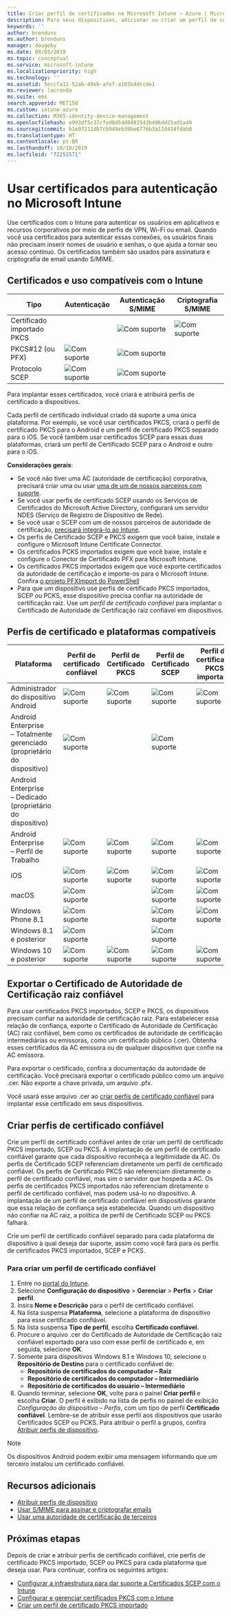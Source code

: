 ```yaml
---
title: Criar perfil de certificados no Microsoft Intune – Azure | Microsoft Docs
description: Para seus dispositivos, adicionar ou criar um perfil de certificado por meio da configuração do ambiente de certificado SCEP ou PKCS, exportar o certificado público, criar o perfil no Portal do Azure e, em seguida, atribuir SCEP ou PKCS aos perfis de certificado no Microsoft Intune no Portal do Azure
keywords: ''
author: brenduns
ms.author: brenduns
manager: dougeby
ms.date: 09/03/2019
ms.topic: conceptual
ms.service: microsoft-intune
ms.localizationpriority: high
ms.technology: ''
ms.assetid: 5eccfa11-52ab-49eb-afef-a185b4dccde1
ms.reviewer: lacranda
ms.suite: ems
search.appverid: MET150
ms.custom: intune-azure
ms.collection: M365-identity-device-management
ms.openlocfilehash: e993df5c37cfed8d5dd0481543b406dd25ad1a49
ms.sourcegitcommit: b1e97211db7cb949eb39be6776b3a11d434fdab0
ms.translationtype: HT
ms.contentlocale: pt-BR
ms.lasthandoff: 10/10/2019
ms.locfileid: "72251571"
---
```

# <a name="use-certificates-for-authentication-in-microsoft-intune"></a>Usar certificados para autenticação no Microsoft Intune  

Use certificados com o Intune para autenticar os usuários em aplicativos e recursos corporativos por meio de perfis de VPN, Wi-Fi ou email. Quando você usa certificados para autenticar essas conexões, os usuários finais não precisam inserir nomes de usuário e senhas, o que ajuda a tornar seu acesso contínuo. Os certificados também são usados para assinatura e criptografia de email usando S/MIME.

## <a name="intune-supported-certificates-and-usage"></a>Certificados e uso compatíveis com o Intune
| Tipo              | Autenticação | Autenticação S/MIME | Criptografia S/MIME  |
|--|--|--|--|
| Certificado importado PKCS |  | ![Com suporte](./media/certificates-configure/green-check.png) | ![Com suporte](./media/certificates-configure/green-check.png)|
| PKCS#12 (ou PFX)    | ![Com suporte](./media/certificates-configure/green-check.png) | ![Com suporte](./media/certificates-configure/green-check.png) |  |
| Protocolo SCEP  | ![Com suporte](./media/certificates-configure/green-check.png) | ![Com suporte](./media/certificates-configure/green-check.png) | |

Para implantar esses certificados, você criará e atribuirá perfis de certificado a dispositivos.  

Cada perfil de certificado individual criado dá suporte a uma única plataforma. Por exemplo, se você usar certificados PKCS, criará o perfil de certificado PKCS para o Android e um perfil de certificado PKCS separado para o iOS. Se você também usar certificados SCEP para essas duas plataformas, criará um perfil de Certificado SCEP para o Android e outro para o iOS.  

**Considerações gerais**:  
- Se você não tiver uma AC (autoridade de certificação) corporativa, precisará criar uma ou usar [uma de um de nossos parceiros com suporte](certificate-authority-add-scep-overview.md#third-party-certification-authority-partners).
- Se você usar perfis de certificado SCEP usando os Serviços de Certificados do Microsoft Active Directory, configurará um servidor NDES (Serviço de Registro de Dispositivo de Rede).
- Se você usar o SCEP com um de nossos parceiros de autoridade de certificação, [precisará integrá-lo ao Intune](certificate-authority-add-scep-overview.md#set-up-third-party-ca-integration).
- Os perfis de Certificado SCEP e PKCS exigem que você baixe, instale e configure o Microsoft Intune Certificate Connector. 
- Os certificados PCKS importados exigem que você baixe, instale e configure o Conector de Certificado PFX para Microsoft Intune.
- Os certificados PKCS importados exigem que você exporte certificados da autoridade de certificação e importe-os para o Microsoft Intune. Confira [o projeto PFXImport do PowerShell](https://github.com/Microsoft/Intune-Resource-Access/tree/develop/src/PFXImportPowershell)
- Para que um dispositivo use perfis de certificado PKCS importados, SCEP ou PCKS, esse dispositivo precisa confiar na autoridade de certificação raiz. Use um *perfil de certificado confiável* para implantar o Certificado de Autoridade de Certificação raiz confiável em dispositivos.  

## <a name="supported-platforms-and-certificate-profiles"></a>Perfis de certificado e plataformas compatíveis  
| Plataforma              | Perfil de certificado confiável | Perfil de Certificado PKCS | Perfil de Certificado SCEP | Perfil de certificado PKCS importado  |
|--|--|--|--|---|
| Administrador do dispositivo Android | ![Com suporte](./media/certificates-configure/green-check.png) | ![Com suporte](./media/certificates-configure/green-check.png) | ![Com suporte](./media/certificates-configure/green-check.png)|  ![Com suporte](./media/certificates-configure/green-check.png) |
| Android Enterprise <br> – Totalmente gerenciado (proprietário do dispositivo)   | ![Com suporte](./media/certificates-configure/green-check.png) |   | ![Com suporte](./media/certificates-configure/green-check.png) |   |
| Android Enterprise <br> – Dedicado (proprietário do dispositivo)   |  |   |  |   |
| Android Enterprise <br> – Perfil de Trabalho    | ![Com suporte](./media/certificates-configure/green-check.png) | ![Com suporte](./media/certificates-configure/green-check.png) | ![Com suporte](./media/certificates-configure/green-check.png) | ![Com suporte](./media/certificates-configure/green-check.png) |
| iOS                   | ![Com suporte](./media/certificates-configure/green-check.png) | ![Com suporte](./media/certificates-configure/green-check.png) | ![Com suporte](./media/certificates-configure/green-check.png) | ![Com suporte](./media/certificates-configure/green-check.png) |
| macOS                 | ![Com suporte](./media/certificates-configure/green-check.png) |   |![Com suporte](./media/certificates-configure/green-check.png)|![Com suporte](./media/certificates-configure/green-check.png)|
| Windows Phone 8.1     |![Com suporte](./media/certificates-configure/green-check.png)  |  | ![Com suporte](./media/certificates-configure/green-check.png)| ![Com suporte](./media/certificates-configure/green-check.png) |
| Windows 8.1 e posterior |![Com suporte](./media/certificates-configure/green-check.png)  |  |![Com suporte](./media/certificates-configure/green-check.png) |   |
| Windows 10 e posterior  | ![Com suporte](./media/certificates-configure/green-check.png) | ![Com suporte](./media/certificates-configure/green-check.png) | ![Com suporte](./media/certificates-configure/green-check.png) | ![Com suporte](./media/certificates-configure/green-check.png) |

## <a name="export-the-trusted-root-ca-certificate"></a>Exportar o Certificado de Autoridade de Certificação raiz confiável  
Para usar certificados PKCS importados, SCEP e PKCS, os dispositivos precisam confiar na autoridade de certificação raiz. Para estabelecer essa relação de confiança, exporte o Certificado de Autoridade de Certificação (AC) raiz confiável, bem como os certificados de autoridade de certificação intermediárias ou emissoras, como um certificado público (.cer). Obtenha esses certificados da AC emissora ou de qualquer dispositivo que confie na AC emissora.  

Para exportar o certificado, confira a documentação da autoridade de certificação. Você precisará exportar o certificado público como um arquivo .cer.  Não exporte a chave privada, um arquivo .pfx.  

Você usará esse arquivo .cer ao [criar perfis de certificado confiável](#create-trusted-certificate-profiles) para implantar esse certificado em seus dispositivos.  

## <a name="create-trusted-certificate-profiles"></a>Criar perfis de certificado confiável  
Crie um perfil de certificado confiável antes de criar um perfil de certificado PKCS importado, SCEP ou PKCS. A implantação de um perfil de certificado confiável garante que cada dispositivo reconheça a legitimidade da AC. Os perfis de Certificado SCEP referenciam diretamente um perfil de certificado confiável. Os perfis de Certificado PKCS não referenciam diretamente o perfil de certificado confiável, mas sim o servidor que hospeda a AC. Os perfis de certificados PKCS importados não referenciam diretamente o perfil de certificado confiável, mas podem usá-lo no dispositivo. A implantação de um perfil de certificado confiável em dispositivos garante que essa relação de confiança seja estabelecida. Quando um dispositivo não confiar na AC raiz, a política de perfil de Certificado SCEP ou PKCS falhará.  

Crie um perfil de certificado confiável separado para cada plataforma de dispositivo à qual deseja dar suporte, assim como você fará para os perfis de certificados PKCS importados, SCEP e PCKS.  


### <a name="to-create-a-trusted-certificate-profile"></a>Para criar um perfil de certificado confiável  

1. Entre no [portal do Intune](https://aka.ms/intuneportal).  
2. Selecione **Configuração do dispositivo** > **Gerenciar** > **Perfis** > **Criar perfil**.  
3. Insira **Nome e Descrição** para o perfil de certificado confiável.  
4. Na lista suspensa **Plataforma**, selecione a plataforma de dispositivo para esse certificado confiável.  
5. Na lista suspensa **Tipo de perfil**, escolha **Certificado confiável**.  
6. Procure o arquivo .cer do Certificado de Autoridade de Certificação raiz confiável exportado para uso com esse perfil de certificado e, em seguida, selecione **OK**.  
7. Somente para dispositivos Windows 8.1 e Windows 10, selecione o **Repositório de Destino** para o certificado confiável de:  
   - **Repositório de certificados do computador – Raiz**
   - **Repositório de certificados do computador – Intermediário**
   - **Repositório de certificados do usuário – Intermediário**
8. Quando terminar, selecione **OK**, volte para o painel **Criar perfil** e escolha **Criar**.
O perfil é exibido na lista de perfis no painel de exibição *Configuração do dispositivo – Perfis*, com um tipo de perfil **Certificado confiável**.  Lembre-se de atribuir esse perfil aos dispositivos que usarão Certificados SCEP ou PCKS. Para atribuir o perfil a grupos, confira [Atribuir perfis de dispositivo](../configuration/device-profile-assign.md).

> [!NOTE]  
> Os dispositivos Android podem exibir uma mensagem informando que um terceiro instalou um certificado confiável.  

## <a name="additional-resources"></a>Recursos adicionais  
- [Atribuir perfis de dispositivo](../configuration/device-profile-assign.md)  
- [Usar S/MIME para assinar e criptografar emails](certificates-s-mime-encryption-sign.md)  
- [Usar uma autoridade de certificação de terceiros](certificate-authority-add-scep-overview.md)  

## <a name="next-steps"></a>Próximas etapas  
Depois de criar e atribuir perfis de certificado confiável, crie perfis de certificado PKCS importado, SCEP ou PKCS para cada plataforma que deseja usar. Para continuar, confira os seguintes artigos:  
- [Configurar a infraestrutura para dar suporte a Certificados SCEP com o Intune](certificates-scep-configure.md)  
- [Configurar e gerenciar certificados PKCS com o Intune](certficates-pfx-configure.md)  
- [Criar um perfil de certificado PKCS importado](certificates-imported-pfx-configure.md#create-a-pkcs-imported-certificate-profile)  

